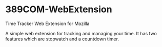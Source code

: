 # 389COM-WebExtension
Time Tracker Web Extension for Mozilla

A simple web extension for tracking and managing your time. It has two features which are stopwatch and a countdown timer. 
